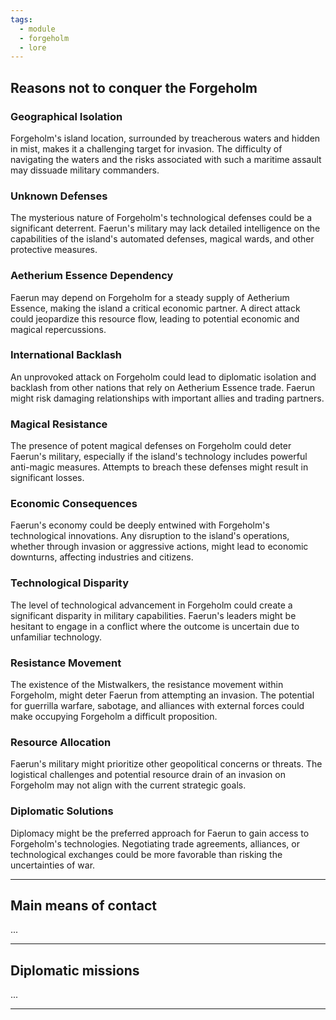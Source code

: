 ```yaml
---
tags:
  - module
  - forgeholm
  - lore
---
```

## Reasons not to conquer the Forgeholm
### Geographical Isolation
Forgeholm's island location, surrounded by treacherous waters and hidden in mist, makes it a challenging target for invasion. The difficulty of navigating the waters and the risks associated with such a maritime assault may dissuade military commanders.
### Unknown Defenses
The mysterious nature of Forgeholm's technological defenses could be a significant deterrent. Faerun's military may lack detailed intelligence on the capabilities of the island's automated defenses, magical wards, and other protective measures.
### Aetherium Essence Dependency
Faerun may depend on Forgeholm for a steady supply of Aetherium Essence, making the island a critical economic partner. A direct attack could jeopardize this resource flow, leading to potential economic and magical repercussions.
### International Backlash
An unprovoked attack on Forgeholm could lead to diplomatic isolation and backlash from other nations that rely on Aetherium Essence trade. Faerun might risk damaging relationships with important allies and trading partners.
### Magical Resistance
The presence of potent magical defenses on Forgeholm could deter Faerun's military, especially if the island's technology includes powerful anti-magic measures. Attempts to breach these defenses might result in significant losses.
### Economic Consequences
Faerun's economy could be deeply entwined with Forgeholm's technological innovations. Any disruption to the island's operations, whether through invasion or aggressive actions, might lead to economic downturns, affecting industries and citizens.
### Technological Disparity
The level of technological advancement in Forgeholm could create a significant disparity in military capabilities. Faerun's leaders might be hesitant to engage in a conflict where the outcome is uncertain due to unfamiliar technology.
### Resistance Movement
The existence of the Mistwalkers, the resistance movement within Forgeholm, might deter Faerun from attempting an invasion. The potential for guerrilla warfare, sabotage, and alliances with external forces could make occupying Forgeholm a difficult proposition.
### Resource Allocation
Faerun's military might prioritize other geopolitical concerns or threats. The logistical challenges and potential resource drain of an invasion on Forgeholm may not align with the current strategic goals.
### Diplomatic Solutions
Diplomacy might be the preferred approach for Faerun to gain access to Forgeholm's technologies. Negotiating trade agreements, alliances, or technological exchanges could be more favorable than risking the uncertainties of war.

---
## Main means of contact
...

---
## Diplomatic missions
...

---